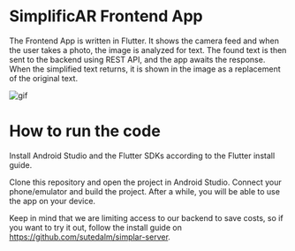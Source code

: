 #  SimplificAR Frontend App
The Frontend App is written in Flutter. It shows the camera feed and when the user takes a photo, the image is analyzed for text. The found text is then sent to the backend using REST API, and the app awaits the response. When the simplified text returns, it is shown in the image as a replacement of the original text.

![gif](https://user-images.githubusercontent.com/37225049/113060209-a137ea80-91b0-11eb-84f4-240dd8ec7857.gif)

# How to run the code
Install Android Studio and the Flutter SDKs according to the Flutter install guide. 

Clone this repository and open the project in Android Studio. Connect your phone/emulator and build the project. After a while, you will be able to use the app on your device. 

Keep in mind that we are limiting access to our backend to save costs, so if you want to try it out, follow the install guide on https://github.com/sutedalm/simplar-server.
